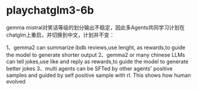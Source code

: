 # playchatglm3-6b

gemma mistral对笑话等级的划分输出不稳定，因此多Agents共同学习计划在chatglm上重启，并切换到中文，计划并不变：

1、gemma2 can summarize ibdb reviews,use lenght, as rewards,to guide the model to generate shorter output
2、gemma2 or many chinese LLMs can tell jokes,use like and reply as rewards,to guide the model to generate better jokes
3、multi agents can be SFTed by other agents' positive samples and guided by self positive sample with rl. This shows how human evolved
